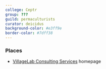 ```yaml
---
college: Ceptr
group: ???
guild: permaculturists
curator: deicidus
background-color: #e3ff9e
border-color: #7dff38
---
```

### Places
* [VillageLab Consulting Services](http://www.villagelab.net/) homepage
